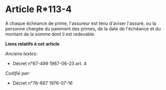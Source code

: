 # Article R*113-4

A chaque échéance de prime, l'assureur est tenu d'aviser l'assuré, ou la personne chargée du paiement des primes, de la date
de l'échéance et du montant de la somme dont il est redevable.

**Liens relatifs à cet article**

_Anciens textes_:

  - Décret n°67-499 1967-06-23 art. 4

_Codifié par_:

  - Décret n°76-667 1976-07-16
